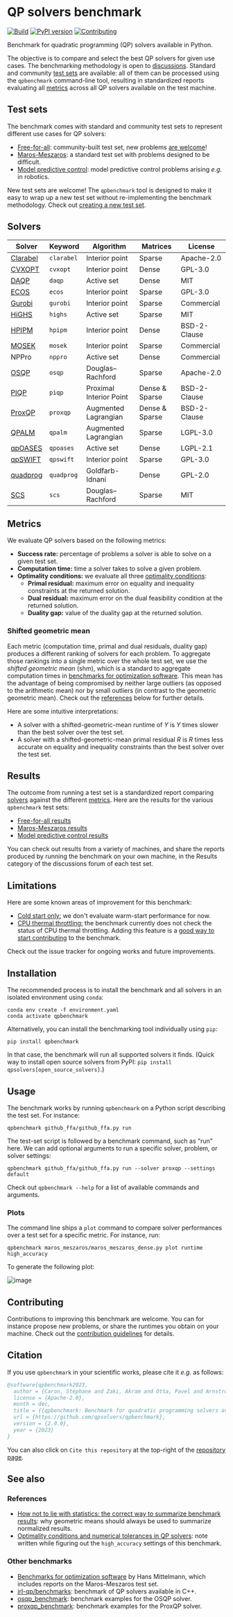 # QP solvers benchmark

[![Build](https://img.shields.io/github/actions/workflow/status/qpsolvers/qpbenchmark/ci.yml?branch=main)](https://github.com/qpsolvers/qpbenchmark/actions)
[![PyPI version](https://img.shields.io/pypi/v/qpbenchmark)](https://pypi.org/project/qpbenchmark/)
[![Contributing](https://img.shields.io/badge/PRs-welcome-green.svg)](https://github.com/qpsolvers/qpbenchmark/tree/master/CONTRIBUTING.md)

Benchmark for quadratic programming (QP) solvers available in Python.

The objective is to compare and select the best QP solvers for given use cases. The benchmarking methodology is open to [discussions](https://github.com/qpsolvers/qpbenchmark/discussions). Standard and community [test sets](#test-sets) are available: all of them can be processed using the ``qpbenchmark`` command-line tool, resulting in standardized reports evaluating all [metrics](#metrics) across all QP solvers available on the test machine.

## Test sets

The benchmark comes with standard and community test sets to represent different use cases for QP solvers:

- [Free-for-all](https://github.com/qpsolvers/free_for_all_qpbenchmark): community-built test set, new problems [are welcome](https://github.com/qpsolvers/free_for_all_qpbenchmark/issues/new?template=new_problem.md&title=)!
- [Maros-Meszaros](https://github.com/qpsolvers/maros_meszaros_qpbenchmark): a standard test set with problems designed to be difficult.
- [Model predictive control](https://github.com/qpsolvers/mpc_qpbenchmark): model predictive control problems arising *e.g.* in robotics.

New test sets are welcome! The `qpbenchmark` tool is designed to make it easy to wrap up a new test set without re-implementing the benchmark methodology. Check out [creating a new test set](CONTRIBUTING.md).

## Solvers

| Solver | Keyword | Algorithm | Matrices | License |
| ------ | ------- | --------- | -------- | ------- |
| [Clarabel](https://github.com/oxfordcontrol/Clarabel.rs) | ``clarabel`` | Interior point | Sparse | Apache-2.0 |
| [CVXOPT](http://cvxopt.org/) | ``cvxopt`` | Interior point | Dense | GPL-3.0 |
| [DAQP](https://github.com/darnstrom/daqp) | ``daqp`` | Active set | Dense | MIT |
| [ECOS](https://web.stanford.edu/~boyd/papers/ecos.html) | ``ecos`` | Interior point | Sparse | GPL-3.0 |
| [Gurobi](https://www.gurobi.com/) | ``gurobi`` | Interior point | Sparse | Commercial |
| [HiGHS](https://highs.dev/) | ``highs`` | Active set | Sparse | MIT |
| [HPIPM](https://github.com/giaf/hpipm) | ``hpipm`` | Interior point | Dense | BSD-2-Clause |
| [MOSEK](https://mosek.com/) | ``mosek`` | Interior point | Sparse | Commercial |
| NPPro | ``nppro`` | Active set | Dense | Commercial |
| [OSQP](https://osqp.org/) | ``osqp`` | Douglas–Rachford | Sparse | Apache-2.0 |
| [PIQP](https://github.com/PREDICT-EPFL/piqp) | ``piqp`` | Proximal Interior Point | Dense & Sparse | BSD-2-Clause |
| [ProxQP](https://github.com/Simple-Robotics/proxsuite) | ``proxqp`` | Augmented Lagrangian | Dense & Sparse | BSD-2-Clause |
| [QPALM](https://github.com/kul-optec/QPALM) | ``qpalm`` | Augmented Lagrangian | Sparse | LGPL-3.0 |
| [qpOASES](https://github.com/coin-or/qpOASES) | ``qpoases`` | Active set | Dense | LGPL-2.1 |
| [qpSWIFT](https://qpswift.github.io/) | ``qpswift`` | Interior point | Sparse | GPL-3.0 |
| [quadprog](https://pypi.python.org/pypi/quadprog/) | ``quadprog`` | Goldfarb-Idnani | Dense | GPL-2.0 |
| [SCS](https://www.cvxgrp.org/scs/) | ``scs`` | Douglas–Rachford | Sparse | MIT |

## Metrics

We evaluate QP solvers based on the following metrics:

- **Success rate:** percentage of problems a solver is able to solve on a given test set.
- **Computation time:** time a solver takes to solve a given problem.
- **Optimality conditions:** we evaluate all three [optimality conditions](https://scaron.info/blog/optimality-conditions-and-numerical-tolerances-in-qp-solvers.html):
    - **Primal residual:** maximum error on equality and inequality constraints at the returned solution.
    - **Dual residual:** maximum error on the dual feasibility condition at the returned solution.
    - **Duality gap:** value of the duality gap at the returned solution.

### Shifted geometric mean

Each metric (computation time, primal and dual residuals, duality gap) produces a different ranking of solvers for each problem. To aggregate those rankings into a single metric over the whole test set, we use the *shifted geometric mean* (shm), which is a standard to aggregate computation times in [benchmarks for optimization software](#other-benchmarks). This mean has the advantage of being compromised by neither large outliers (as opposed to the arithmetic mean) nor by small outliers (in contrast to the geometric geometric mean). Check out the [references](#references) below for further details.

Here are some intuitive interpretations:

- A solver with a shifted-geometric-mean runtime of $Y$ is $Y$ times slower than the best solver over the test set.
- A solver with a shifted-geometric-mean primal residual $R$ is $R$ times less accurate on equality and inequality constraints than the best solver over the test set.

## Results

The outcome from running a test set is a standardized report comparing [solvers](#solvers) against the different [metrics](#metrics). Here are the results for the various ``qpbenchmark`` test sets:

- [Free-for-all results](https://github.com/qpsolvers/free_for_all_qpbenchmark/blob/main/results/free_for_all_qpbenchmark_ref.md)
- [Maros-Meszaros results](https://github.com/qpsolvers/maros_meszaros_qpbenchmark/blob/main/results/maros_meszaros_ref.md)
- [Model predictive control results](https://github.com/qpsolvers/mpc_qpbenchmark/blob/main/results/mpc_qpbenchmark_ref.md)

You can check out results from a variety of machines, and share the reports produced by running the benchmark on your own machine, in the Results category of the discussions forum of each test set.

## Limitations

Here are some known areas of improvement for this benchmark:

- [Cold start only:](https://github.com/qpsolvers/qpbenchmark/issues/101) we don't evaluate warm-start performance for now.
- [CPU thermal throttling:](https://github.com/qpsolvers/qpbenchmark/issues/88) the benchmark currently does not check the status of CPU thermal throttling. Adding this feature is a [good way to start contributing](https://github.com/qpsolvers/qpbenchmark/labels/good%20first%20issue) to the benchmark.

Check out the issue tracker for ongoing works and future improvements.

## Installation

The recommended process is to install the benchmark and all solvers in an isolated environment using ``conda``:

```console
conda env create -f environment.yaml
conda activate qpbenchmark
```

Alternatively, you can install the benchmarking tool individually using ``pip``:

```console
pip install qpbenchmark
```

In that case, the benchmark will run all supported solvers it finds. (Quick way to install open source solvers from PyPI: ``pip install qpsolvers[open_source_solvers]``.)

## Usage

The benchmark works by running ``qpbenchmark`` on a Python script describing the test set. For instance:

```console
qpbenchmark github_ffa/github_ffa.py run
```

The test-set script is followed by a benchmark command, such as "run" here. We can add optional arguments to run a specific solver, problem, or solver settings:

```console
qpbenchmark github_ffa/github_ffa.py run --solver proxqp --settings default
```

Check out ``qpbenchmark --help`` for a list of available commands and arguments.

### Plots

The command line ships a ``plot`` command to compare solver performances over a test set for a specific metric. For instance, run:

```console
qpbenchmark maros_meszaros/maros_meszaros_dense.py plot runtime high_accuracy
```

To generate the following plot:

![image](https://user-images.githubusercontent.com/1189580/220150365-530cd685-fc90-49b5-90e0-0b243fa602d9.png)

## Contributing

Contributions to improving this benchmark are welcome. You can for instance propose new problems, or share the runtimes you obtain on your machine. Check out the [contribution guidelines](CONTRIBUTING.md) for details.

## Citation

If you use `qpbenchmark` in your scientific works, please cite it *e.g.* as follows:

```bibtex
@software{qpbenchmark2023,
  author = {Caron, Stéphane and Zaki, Akram and Otta, Pavel and Arnström, Daniel and Carpentier, Justin},
  license = {Apache-2.0},
  month = dec,
  title = {{qpbenchmark: Benchmark for quadratic programming solvers available in Python}},
  url = {https://github.com/qpsolvers/qpbenchmark},
  version = {2.0.0},
  year = {2023}
}
```

You can also click on ``Cite this repository`` at the top-right of the [repository page](https://github.com/qpsolvers/qpbenchmark/).

## See also

### References

- [How not to lie with statistics: the correct way to summarize benchmark results](https://www.cse.unsw.edu.au/~cs9242/18/papers/Fleming_Wallace_86.pdf): why geometric means should always be used to summarize normalized results.
- [Optimality conditions and numerical tolerances in QP solvers](https://scaron.info/blog/optimality-conditions-and-numerical-tolerances-in-qp-solvers.html): note written while figuring out the ``high_accuracy`` settings of this benchmark.

### Other benchmarks

- [Benchmarks for optimization software](http://plato.asu.edu/bench.html) by Hans Mittelmann, which includes reports on the Maros-Meszaros test set.
- [jrl-qp/benchmarks](https://github.com/jrl-umi3218/jrl-qp/tree/master/benchmarks): benchmark of QP solvers available in C++.
- [osqp\_benchmark](https://github.com/osqp/osqp_benchmarks): benchmark examples for the OSQP solver.
- [proxqp\_benchmark](https://github.com/Simple-Robotics/proxqp_benchmark): benchmark examples for the ProxQP solver.
